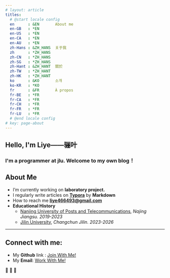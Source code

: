 ```yaml
---
# layout: article
titles:
  # @start locale config
  en      : &EN       About me
  en-GB   : *EN
  en-US   : *EN
  en-CA   : *EN
  en-AU   : *EN
  zh-Hans : &ZH_HANS  关于我
  zh      : *ZH_HANS
  zh-CN   : *ZH_HANS
  zh-SG   : *ZH_HANS
  zh-Hant : &ZH_HANT  關於
  zh-TW   : *ZH_HANT
  zh-HK   : *ZH_HANT
  ko      : &KO       소개
  ko-KR   : *KO
  fr      : &FR       À propos
  fr-BE   : *FR
  fr-CA   : *FR
  fr-CH   : *FR
  fr-FR   : *FR
  fr-LU   : *FR
  # @end locale config
# key: page-about
---
```


## Hello, I'm Liye——骊叶

### I'm a programmer at jlu. Welcome to my own blog！

## About Me

- I’m currently working on **laboratory project.**
- I regularly write articles on **[Typora](https://typora.io/)** by **Markdown**
- How to reach me **[liye466493@gmail.com](mailto:liye466493@gmail.com)**
- **Educational History**
  - [Nanjing University of Posts and Telecommunications](http://www.njupt.edu.cn/), *Najing Jiangsu. 2019-2023*
  - [Jilin University](https://www.jlu.edu.cn/), *Changchun Jilin. 2023-2026*

------

## Connect with me:

- My **Github** link : [Join With Me!](https://github.com/wangyb97)
- My **Email**: [Work With Me!](mailto:liye466493@gmail.com)

:ghost: :ghost: :ghost:

